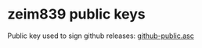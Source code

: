 # zeim839 public keys
Public key used to sign github releases: [github-public.asc](github-public.asc)

